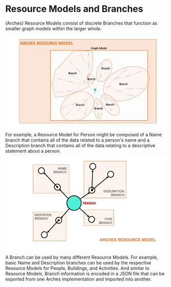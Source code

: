 
# Resource Models and Branches

(Arches) Resource Models consist of discrete Branches that function as smaller graph models within the larger whole. 

![Branches in a Resource Model](Slide2.jpeg)

For example, a Resource Model for Person might be composed of a Name branch that contains all of the data related to a person's name and a Description branch that contains all of the data relating to a descriptive statement about a person. 

![Branches in a Person Resource Model](Slide3.jpeg)

A Branch can be used by many different Resource Models. For example, basic Name and Description branches can be used by the respective Resource Models for People, Buildings, and Activities. And similar to Resource Models, Branch information is encoded in a JSON file that can be exported from one Arches implementation and imported into another. 